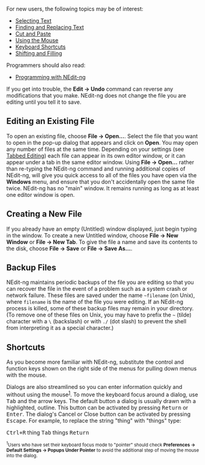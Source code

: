 
For new users, the following topics may be of interest:

  - [Selecting Text](02.md)
  - [Finding and Replacing Text](03.md)
  - [Cut and Paste](04.md)
  - [Using the Mouse](05.md)
  - [Keyboard Shortcuts](06.md)
  - [Shifting and Filling](07.md)

Programmers should also read:

  - [Programming with NEdit-ng](10.md)

If you get into trouble, the **Edit &rarr; Undo** command can reverse
any modifications that you make. NEdit-ng does not change the file you
are editing until you tell it to save.

## Editing an Existing File

To open an existing file, choose **File &rarr; Open...**. Select the
file that you want to open in the pop-up dialog that appears and click
on **Open**. You may open any number of files at the same time. Depending on
your settings (see [Tabbed Editing](08.md)) each file can appear in its
own editor window, or it can appear under a tab in the same editor
window. Using **File &rarr; Open...** rather than re-typing the NEdit-ng 
command and running additional copies of NEdit-ng, will give you quick access 
to all of the files you have open via the **Windows** menu, and ensure that you
don't accidentally open the same file twice. NEdit-ng has no "main"
window. It remains running as long as at least one editor window is
open.

## Creating a New File

If you already have an empty (Untitled) window displayed, just begin
typing in the window. To create a new Untitled window, choose 
**File &rarr;  New Window** or **File &rarr; New Tab**. To give the 
file a name and save its contents to the disk, choose **File &rarr; Save** 
or **File &rarr; Save As...**.

## Backup Files

NEdit-ng maintains periodic backups of the file you are editing so that
you can recover the file in the event of a problem such as a system
crash or network failure. These files are saved under the name
`~filename` (on Unix), where `filename` is the name of the file you were
editing. If an NEdit-ng process is killed, some of these backup files
may remain in your directory. (To remove one of these files on Unix, you
may have to prefix the `~` (tilde) character with a `\` (backslash) or
with `./` (dot slash) to prevent the shell from interpreting it as a
special character.)

## Shortcuts

As you become more familiar with NEdit-ng, substitute the control and
function keys shown on the right side of the menus for pulling down
menus with the mouse.

Dialogs are also streamlined so you can enter information quickly and
without using the mouse<sup><a href="#note-1">1</a></sup>. To move the 
keyboard focus around a dialog, use <kbd>Tab</kbd> and the arrow keys. 
The default button a dialog is usually drawn with a highlighted, outline. 
This button can be activated by pressing <kbd>Return</kbd> or <kbd>Enter</kbd>. 
The dialog's Cancel or Close button can be activated by pressing <kbd>Escape</kbd>. 
For example, to replace the string "thing" with "things" type:

<kbd>Ctrl+R</kbd> thing <kbd>Tab</kbd> things <kbd>Return</kbd>

<a name="note-1"></a>
<small><sup>1</sup>Users who have set their keyboard focus mode to "pointer" should check 
**Preferences &rarr; Default Settings &rarr; Popups Under Pointer** to avoid the additional 
step of moving the mouse into the dialog.
</small>
